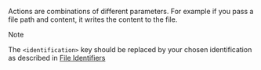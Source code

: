 Actions are combinations of different parameters.
For example if you pass a file path and content, it writes the content to the file.

> [!note]
> The `<identification>` key should be replaced by your chosen identification as described in [File Identifiers](File%20identifiers.md) 